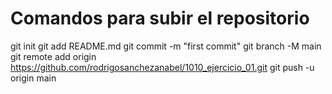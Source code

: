 # Comandos para subir el repositorio

git init
git add README.md
git commit -m "first commit"
git branch -M main
git remote add origin https://github.com/rodrigosanchezanabel/1010_ejercicio_01.git
git push -u origin main

